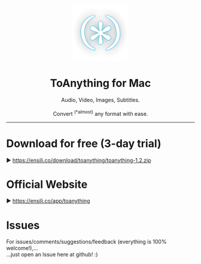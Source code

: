 <p align=center>
  <img height="150px" src="https://github.com/enSili-co/toanything/raw/main/images/logo.png"/>
</p>
<h1 align=center>ToAnything for Mac</h1>
<p align=center>
  Audio, Video, Images, Subtitles.<br><br>Convert <sup>(*almost)</sup> any format with ease.
</p>


---

# Download for free (3-day trial)

▶︎ https://ensili.co/download/toanything/toanything-1.2.zip

# Official Website

▶︎ https://ensili.co/app/toanything

# Issues

For issues/comments/suggestions/feedback (everything is 100% welcome!),...    
...just open an Issue here at github! :)
